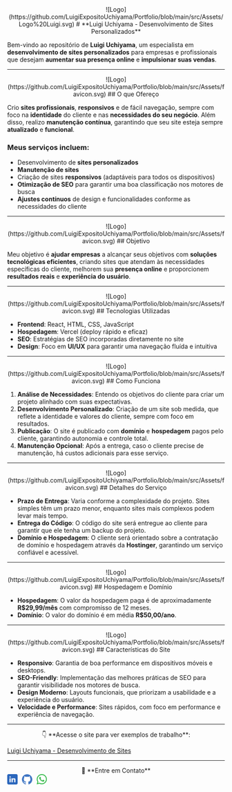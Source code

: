<div align="center">![Logo](https://github.com/LuigiExpositoUchiyama/Portfolio/blob/main/src/Assets/Logo%20Luigi.svg)  
# **Luigi Uchiyama - Desenvolvimento de Sites Personalizados**</div>

Bem-vindo ao repositório de **Luigi Uchiyama**, um especialista em **desenvolvimento de sites personalizados** para empresas e profissionais que desejam **aumentar sua presença online** e **impulsionar suas vendas**.

---

<div align="center">![Logo](https://github.com/LuigiExpositoUchiyama/Portfolio/blob/main/src/Assets/favicon.svg)  
## O que Ofereço</div>

Crio **sites profissionais**, **responsivos** e de fácil navegação, sempre com foco na **identidade** do cliente e nas **necessidades do seu negócio**. Além disso, realizo **manutenção contínua**, garantindo que seu site esteja sempre **atualizado** e **funcional**.

### Meus serviços incluem:

- Desenvolvimento de **sites personalizados**
- **Manutenção de sites**
- Criação de sites **responsivos** (adaptáveis para todos os dispositivos)
- **Otimização de SEO** para garantir uma boa classificação nos motores de busca
- **Ajustes contínuos** de design e funcionalidades conforme as necessidades do cliente

---

<div align="center">![Logo](https://github.com/LuigiExpositoUchiyama/Portfolio/blob/main/src/Assets/favicon.svg)  
## Objetivo</div>

Meu objetivo é **ajudar empresas** a alcançar seus objetivos com **soluções tecnológicas eficientes**, criando sites que atendam às necessidades específicas do cliente, melhorem sua **presença online** e proporcionem **resultados reais** e **experiência do usuário**.

---

<div align="center">![Logo](https://github.com/LuigiExpositoUchiyama/Portfolio/blob/main/src/Assets/favicon.svg)  
## Tecnologias Utilizadas</div>

- **Frontend**: React, HTML, CSS, JavaScript
- **Hospedagem**: Vercel (deploy rápido e eficaz)
- **SEO**: Estratégias de SEO incorporadas diretamente no site
- **Design**: Foco em **UI/UX** para garantir uma navegação fluída e intuitiva

---

<div align="center">![Logo](https://github.com/LuigiExpositoUchiyama/Portfolio/blob/main/src/Assets/favicon.svg)  
## Como Funciona</div>

1. **Análise de Necessidades**: Entendo os objetivos do cliente para criar um projeto alinhado com suas expectativas.
2. **Desenvolvimento Personalizado**: Criação de um site sob medida, que reflete a identidade e valores do cliente, sempre com foco em resultados.
3. **Publicação**: O site é publicado com **domínio** e **hospedagem** pagos pelo cliente, garantindo autonomia e controle total.
4. **Manutenção Opcional**: Após a entrega, caso o cliente precise de manutenção, há custos adicionais para esse serviço.

---

<div align="center">![Logo](https://github.com/LuigiExpositoUchiyama/Portfolio/blob/main/src/Assets/favicon.svg)  
## Detalhes do Serviço</div>

- **Prazo de Entrega**: Varia conforme a complexidade do projeto. Sites simples têm um prazo menor, enquanto sites mais complexos podem levar mais tempo.
- **Entrega do Código**: O código do site será entregue ao cliente para garantir que ele tenha um backup do projeto.
- **Domínio e Hospedagem**: O cliente será orientado sobre a contratação de domínio e hospedagem através da **Hostinger**, garantindo um serviço confiável e acessível.

---

<div align="center">![Logo](https://github.com/LuigiExpositoUchiyama/Portfolio/blob/main/src/Assets/favicon.svg)  
## Hospedagem e Domínio</div>

- **Hospedagem**: O valor da hospedagem paga é de aproximadamente **R$29,99/mês** com compromisso de 12 meses.
- **Domínio**: O valor do domínio é em média **R$50,00/ano**.

---

<div align="center">![Logo](https://github.com/LuigiExpositoUchiyama/Portfolio/blob/main/src/Assets/favicon.svg)  
## Características do Site</div>

- **Responsivo**: Garantia de boa performance em dispositivos móveis e desktops.
- **SEO-Friendly**: Implementação das melhores práticas de SEO para garantir visibilidade nos motores de busca.
- **Design Moderno**: Layouts funcionais, que priorizam a usabilidade e a experiência do usuário.
- **Velocidade e Performance**: Sites rápidos, com foco em performance e experiência de navegação.

---

<div align="center">👇 **Acesse o site para ver exemplos de trabalho**:</div>

[Luigi Uchiyama - Desenvolvimento de Sites](https://luigiuchiyama.com) <!-- Substitua pelo link real -->

---

<div align="center">📩 **Entre em Contato**</div>

<div align="center" style="display: flex; gap: 10px;">
  <a href="https://www.linkedin.com/in/luigi-uchiyama/">
    <img src="https://github.com/LuigiExpositoUchiyama/Portfolio/blob/main/src/Assets/linkedin%202.0.svg" width="24" height="24">
  </a>
  <a href="https://github.com/LuigiExpositoUchiyama">
    <img src="https://github.com/LuigiExpositoUchiyama/Portfolio/blob/main/src/Assets/Github2.svg" width="24" height="24">
  </a>
  <a href="https://wa.me/5511957047874">
    <img src="https://github.com/LuigiExpositoUchiyama/Portfolio/blob/main/src/Assets/wpp.svg" width="24" height="24">
  </a>
</div>

